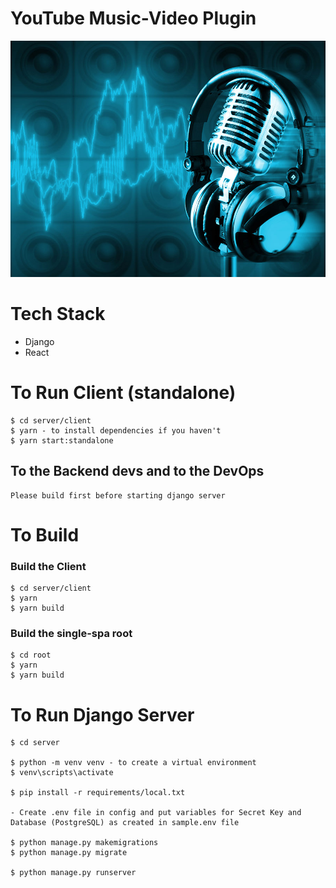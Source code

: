# YouTube Music-Video Plugin

![music image](./server/readme-image.jpg)

# Tech Stack

- Django
- React

# To Run Client (standalone)

    $ cd server/client
    $ yarn - to install dependencies if you haven't
    $ yarn start:standalone

## To the Backend devs and to the DevOps

    Please build first before starting django server

# To Build

### Build the Client

    $ cd server/client
    $ yarn
    $ yarn build

### Build the single-spa root

    $ cd root
    $ yarn
    $ yarn build

# To Run Django Server

    $ cd server

    $ python -m venv venv - to create a virtual environment
    $ venv\scripts\activate

    $ pip install -r requirements/local.txt

    - Create .env file in config and put variables for Secret Key and Database (PostgreSQL) as created in sample.env file

    $ python manage.py makemigrations
    $ python manage.py migrate

    $ python manage.py runserver
